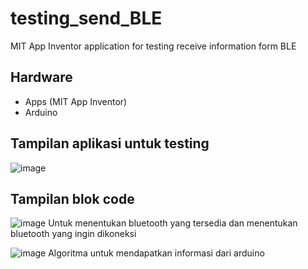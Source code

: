 # testing_send_BLE
MIT App Inventor application for testing receive information form BLE

Hardware
--
- Apps (MIT App Inventor)
- Arduino

Tampilan aplikasi untuk testing
--
![image](https://github.com/fahriri1/testing_send_BLE/assets/124558195/41bf8698-29a9-44e5-9de3-8b4bbd6be64e)

Tampilan blok code
--
![image](https://github.com/fahriri1/testing_receive_BLE/assets/124558195/246f162d-c2a1-4ce2-806b-074c1cb0bd7e)
Untuk menentukan bluetooth yang tersedia dan menentukan bluetooth yang ingin dikoneksi

![image](https://github.com/fahriri1/testing_receive_BLE/assets/124558195/ea377cac-3fe9-47a4-8dc3-43322d622249)
Algoritma untuk mendapatkan informasi dari arduino
